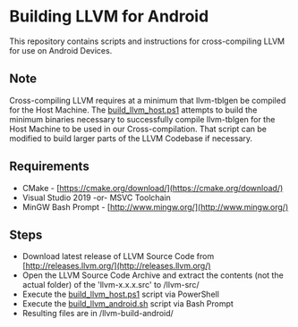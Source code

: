 # Building LLVM for Android

This repository contains scripts and instructions for cross-compiling LLVM for use on Android Devices.

## Note
Cross-compiling LLVM requires at a minimum that llvm-tblgen be compiled for the Host Machine.  The [build_llvm_host.ps1](build_llvm_host.ps1) attempts to build the minimum binaries necessary to successfully compile llvm-tblgen for the Host Machine to be used in our Cross-compilation.  That script can be modified to build larger parts of the LLVM Codebase if necessary.

## Requirements
  - CMake - [https://cmake.org/download/](https://cmake.org/download/)
  - Visual Studio 2019 -or- MSVC Toolchain
  - MinGW Bash Prompt - [http://www.mingw.org/](http://www.mingw.org/)

## Steps
  - Download latest release of LLVM Source Code from [http://releases.llvm.org/](http://releases.llvm.org/)
  - Open the LLVM Source Code Archive and extract the contents (not the actual folder) of the 'llvm-x.x.x.src' to /llvm-src/
  - Execute the [build_llvm_host.ps1](build_llvm_host.ps1) script via PowerShell
  - Execute the [build_llvm_android.sh](build_llvm_android.sh) script via Bash Prompt
  - Resulting files are in /llvm-build-android/
